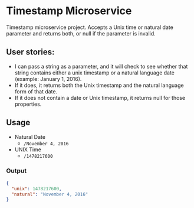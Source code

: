 # Timestamp Microservice

Timestamp microservice project. Accepts a Unix time or natural date parameter and returns both, or null if the parameter is invalid.

## User stories:
- I can pass a string as a parameter, and it will check to see whether that string contains either a unix timestamp or a natural language date (example: January 1, 2016).
- If it does, it returns both the Unix timestamp and the natural language form of that date.
- If it does not contain a date or Unix timestamp, it returns null for those properties.

## Usage

- Natural Date
  - `/November 4, 2016`
- UNIX Time
  - `/1478217600`

### Output

```json
{
  "unix": 1478217600,
  "natural": "November 4, 2016"
}
```
